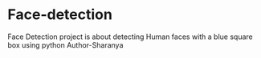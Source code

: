 # Face-detection
Face Detection project is about detecting Human faces with a blue square box using python 
Author-Sharanya
